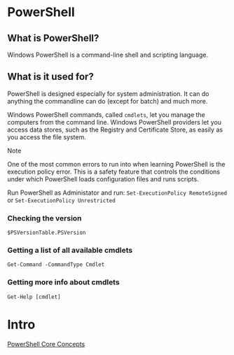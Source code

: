 # PowerShell
## What is PowerShell?
Windows PowerShell is a command-line shell and scripting language.

## What is it used for?
PowerShell is designed especially for system administration. It can do anything the commandline can do (except for batch) and much more.

Windows PowerShell commands, called `cmdlets`, let you manage the computers from the command line. Windows PowerShell providers let you access data stores, such as the Registry and Certificate Store, as easily as you access the file system.

> [!NOTE]
> One of the most common errors to run into when learning PowerShell is the execution policy error. This is a safety feature that controls the conditions under which PowerShell loads configuration files and runs scripts.
>
> Run PowerShell as Administator and run: `Set-ExecutionPolicy RemoteSigned` or `Set-ExecutionPolicy Unrestricted`

### Checking the version
`$PSVersionTable.PSVersion`

### Getting a list of all available cmdlets
`Get-Command -CommandType Cmdlet`

### Getting more info about cmdlets
`Get-Help [cmdlet]`

# Intro
[PowerShell Core Concepts](PSCore.md)